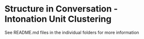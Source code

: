 # Structure in Conversation - Intonation Unit Clustering

See README.md files in the individual folders for more information